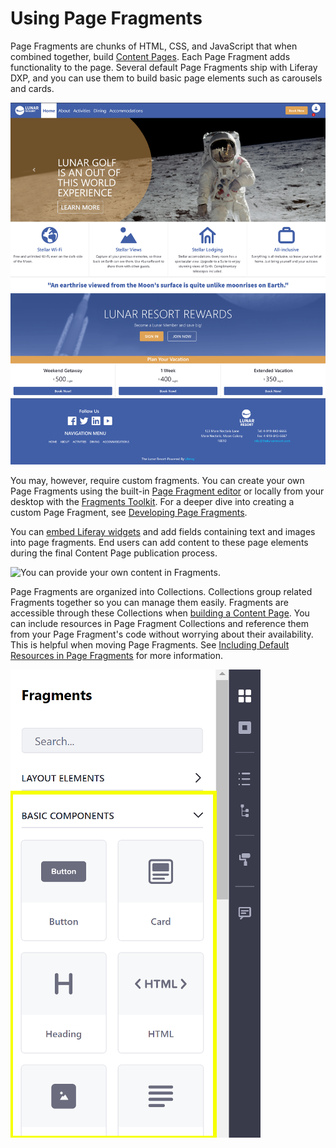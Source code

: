 # Using Page Fragments

Page Fragments are chunks of HTML, CSS, and JavaScript that when combined together, build [Content Pages](../../creating-pages/building-and-managing-content-pages/content-pages-overview.md). Each Page Fragment adds functionality to the page. Several default Page Fragments ship with Liferay DXP, and you can use them to build basic page elements such as carousels and cards.

![You can quickly build a page with Fragments.](./using-page-fragments/images/01.png)

You may, however, require custom fragments. You can create your own Page Fragments using the built-in [Page Fragment editor](../../developer-guide/developing-page-fragments/reference/fragments/page-fragment-editor-interface-reference.md) or locally from your desktop with the [Fragments Toolkit](../../developer-guide/developing-page-fragments/using-the-fragments-toolkit.md). For a deeper dive into creating a custom Page Fragment, see [Developing Page Fragments](../../developer-guide/developing-page-fragments/developing-fragments-intro.md).

You can [embed Liferay widgets](../../developer-guide/developing-page-fragments/reference/fragment-specific-tags-reference.md#including-widgets-within-a-fragment) and add fields containing text and images into page fragments. End users can add content to these page elements during the final Content Page publication process.

![You can provide your own content in Fragments.](./using-page-fragments/images/02.png)

Page Fragments are organized into Collections. Collections group related Fragments together so you can manage them easily. Fragments are accessible through these Collections when [building a Content Page](../../creating-pages/building-and-managing-content-pages/building-content-pages.md). You can include resources in Page Fragment Collections and reference them from your Page Fragment's code without worrying about their availability. This is helpful when moving Page Fragments. See [Including Default Resources in Page Fragments](../../developer-guide/developing-page-fragments/including-default-resources-with-fragments.md) for more information.

![Collections provide an easy way to organize, manage, and share Fragments.](./using-page-fragments/images/03.png)

